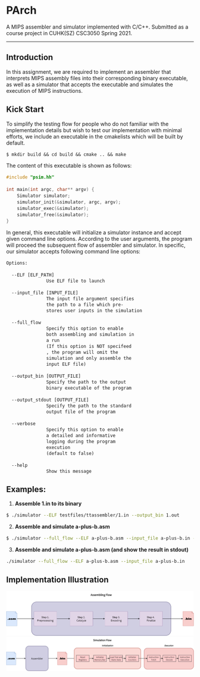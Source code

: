 # PArch

A MIPS assembler and simulator implemented with C/C++. Submitted as a course project in CUHK(SZ) CSC3050 Spring 2021.

---

## Introduction

In this assignment, we are required to implement an assembler that interprets MIPS assembly files into their corresponding binary executable, as well as a simulator that accepts the executable and simulates the execution of MIPS instructions.

## Kick Start

To simplify the testing flow for people who do not familiar with the implementation details but wish to test our implementation with minimal efforts, we include an executable in the cmakelists which will be built by default.

```
$ mkdir build && cd build && cmake .. && make
```

The content of this executable is shown as follows:

```c++
#include "psim.hh"

int main(int argc, char** argv) {
	Simulator simulator;
	simulator_init(&simulator, argc, argv);
	simulator_exec(&simulator);
	simulator_free(&simulator);
}
```

In general, this executable will initialize a simulator instance and accept given command line options. According to the user arguments, the program will proceed the subsequent flow of assembler and simulator. In specific, our simulator accepts following command line options:

```
Options:

  --ELF [ELF_PATH]
               Use ELF file to launch

  --input_file [INPUT_FILE]
               The input file argument specifies
               the path to a file which pre-
               stores user inputs in the simulation

  --full_flow
               Specify this option to enable
               both assembling and simulation in
               a run
               (If this option is NOT specifeed
               , the program will omit the
               simulation and only assemble the
               input ELF file)

  --output_bin [OUTPUT_FILE]
               Specify the path to the output
               binary executable of the program

  --output_stdout [OUTPUT_FILE]
               Specify the path to the standard
               output file of the program

  --verbose
               Specify this option to enable
               a detailed and informative
               logging during the program
               execution
               (default to false)

  --help
               Show this message
```

## Examples:

1. **Assemble 1.in to its binary**
```bash
$ ./simulator --ELF testfiles/ttassembler/1.in --output_bin 1.out
```
2. **Assemble and simulate a-plus-b.asm**
```bash
$ ./simulator --full_flow --ELF a-plus-b.asm --input_file a-plus-b.in --output_stdout a-plus-b.out
```

3. **Assemble and simulate a-plus-b.asm (and show the result in stdout)**
```bash
./simulator --full_flow --ELF a-plus-b.asm --input_file a-plus-b.in
```

## Implementation Illustration

![assemble_flow.png](https://github.com/Vito-Swift/Parch/raw/master/doc/asm_flow.png "Assembling Flow")
![simulation_flow.png](https://github.com/Vito-Swift/Parch/raw/master/doc/sim_flow.png "Simulation Flow")
